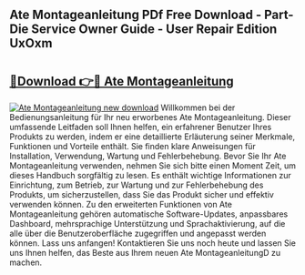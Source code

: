 ## Ate Montageanleitung PDf Free Download - Part-Die Service Owner Guide - User Repair Edition UxOxm

# <h2><a href="http://df8w7ly.blite.top/?on=Ate+Montageanleitung">🔗Download 👉🔴 Ate Montageanleitung</a></h2>

[![Ate Montageanleitung new download](https://i.imgur.com/lujVjoI.png)](http://df8w7ly.blite.top/?on=Ate+Montageanleitung)
Willkommen bei der Bedienungsanleitung für Ihr neu erworbenes Ate Montageanleitung. Dieser umfassende Leitfaden soll Ihnen helfen, ein erfahrener Benutzer Ihres Produkts zu werden, indem er eine detaillierte Erläuterung seiner Merkmale, Funktionen und Vorteile enthält. Sie finden klare Anweisungen für Installation, Verwendung, Wartung und Fehlerbehebung. Bevor Sie Ihr Ate Montageanleitung verwenden, nehmen Sie sich bitte einen Moment Zeit, um dieses Handbuch sorgfältig zu lesen. Es enthält wichtige Informationen zur Einrichtung, zum Betrieb, zur Wartung und zur Fehlerbehebung des Produkts, um sicherzustellen, dass Sie das Produkt sicher und effektiv verwenden können. Zu den erweiterten Funktionen von Ate Montageanleitung gehören automatische Software-Updates, anpassbares Dashboard, mehrsprachige Unterstützung und Sprachaktivierung, auf die alle über die Benutzeroberfläche zugegriffen und angepasst werden können. Lass uns anfangen! Kontaktieren Sie uns noch heute und lassen Sie uns Ihnen helfen, das Beste aus Ihrem neuen Ate MontageanleitungD zu machen.
